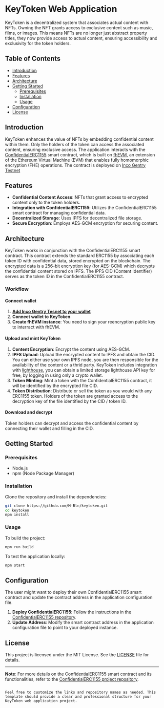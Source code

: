 # KeyToken Web Application

KeyToken is a decentralized system that associates actual content with NFTs. Owning the NFT grants access to exclusive content such as music, films, or images. This means NFTs are no longer just abstract property titles, they now provide access to actual content, ensuring accessibility and exclusivity for the token holders.

## Table of Contents

- [Introduction](#introduction)
- [Features](#features)
- [Architecture](#architecture)
- [Getting Started](#getting-started)
  - [Prerequisites](#prerequisites)
  - [Installation](#installation)
  - [Usage](#usage)
- [Configuration](#configuration)
- [License](#license)

## Introduction

KeyToken enhances the value of NFTs by embedding confidential content within them. Only the holders of the token can access the associated content, ensuring exclusive access. The application interacts with the <a href="https://github.com/M-Bln/fhEVM-DRM">ConfidentialERC1155</a> smart contract, which is built on <a href="https://www.zama.ai/fhevm">fhEVM</a>, an extension of the Ethereum Virtual Machine (EVM) that enables fully homomorphic encryption (FHE) operations. The contract is deployed on <a href="https://docs.inco.org/getting-started/connect-metamask">Inco Gentry Testnet</a>

## Features

- **Confidential Content Access**: NFTs that grant access to encrypted content only to the token holders.
- **Integration with ConfidentialERC1155**: Utilizes the ConfidentialERC1155 smart contract for managing confidential data.
- **Decentralized Storage**: Uses IPFS for decentralized file storage.
- **Secure Encryption**: Employs AES-GCM encryption for securing content.

## Architecture

KeyToken works in conjunction with the ConfidentialERC1155 smart contract. This contract extends the standard ERC1155 by associating each token ID with confidential data, stored encrypted on the blockchain. The encrypted data is a 256-bit encryption key (for AES-GCM) which decrypts the confidential content stored on IPFS. The IPFS CID (Content Identifier) serves as the token ID in the ConfidentialERC1155 contract.

### Workflow

#### Connect wallet

1. **<a href="https://docs.inco.org/getting-started/connect-metamask">Add Inco Gentry Tesnet to your wallet</a>**
2. **Connect wallet to KeyToken**
3. **Create fhEVM instance**: You need to sign your reencryption public key to interract with fhEVM.

#### Upload and mint KeyToken

1. **Content Encryption**: Encrypt the content using AES-GCM.
2. **IPFS Upload**: Upload the encrypted content to IPFS and obtain the CID. You can either use your own IPFS node, you are then responsible for the availability of the content or a thrid party. KeyToken includes integration with <a href="https://www.lighthouse.storage">lighthouse</a>, you can obtain a limited storage lighthouse API key for free, by logging in using only a crypto wallet.
3. **Token Minting**: Mint a token with the ConfidentialERC1155 contract, it will be identified by the encrypted file CID.
4. **Token Distribution**: Distribute or sell the token as you would with any ERC1155 token. Holders of the token are granted access to the decryption key of the file identified by the CID / token ID.

#### Download and decrypt

Token holders can decrypt and access the confidential content by connecting their wallet and filling in the CID.

## Getting Started

### Prerequisites

- Node.js
- npm (Node Package Manager)

### Installation

Clone the repository and install the dependencies:

```sh
git clone https://github.com/M-Bln/keytoken.git
cd keytoken
npm install
```

### Usage

To build the project:

```sh
npm run build
```

To test the application locally:

```sh
npm start
```

## Configuration

The user might want to deploy their own ConfidentialERC1155 smart contract and update the contract address in the application configuration file.

1. **Deploy ConfidentialERC1155**: Follow the instructions in the [ConfidentialERC1155 repository](https://github.com/yourusername/ConfidentialERC1155).
2. **Update Address**: Modify the smart contract address in the application configuration file to point to your deployed instance.

## License

This project is licensed under the MIT License. See the [LICENSE](LICENSE) file for details.

---

**Note**: For more details on the ConfidentialERC1155 smart contract and its functionalities, refer to the [ConfidentialERC1155 project repository](https://github.com/yourusername/ConfidentialERC1155).

```

Feel free to customize the links and repository names as needed. This template should provide a clear and professional structure for your KeyToken web application project.
```
